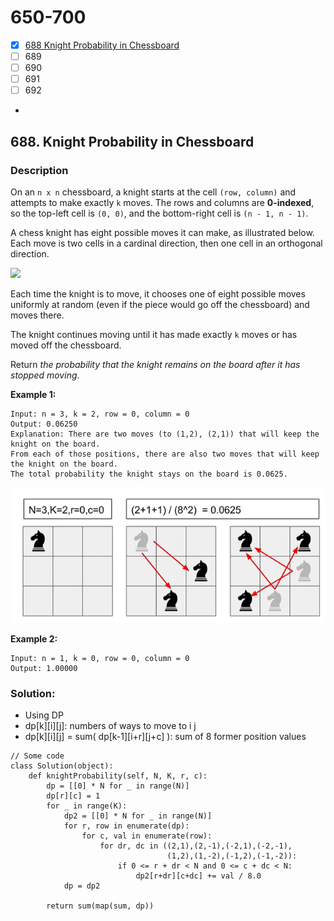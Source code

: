 # 650-700

* [x] [688 Knight Probability in Chessboard](650-700.md#688.-knight-probability-in-chessboard)
* [ ] 689
* [ ] 690
* [ ] 691
* [ ] 692
*

## 688. Knight Probability in Chessboard

### Description

On an `n x n` chessboard, a knight starts at the cell `(row, column)` and attempts to make exactly `k` moves. The rows and columns are **0-indexed**, so the top-left cell is `(0, 0)`, and the bottom-right cell is `(n - 1, n - 1)`.

A chess knight has eight possible moves it can make, as illustrated below. Each move is two cells in a cardinal direction, then one cell in an orthogonal direction.

![](https://assets.leetcode.com/uploads/2018/10/12/knight.png)

Each time the knight is to move, it chooses one of eight possible moves uniformly at random (even if the piece would go off the chessboard) and moves there.

The knight continues moving until it has made exactly `k` moves or has moved off the chessboard.

Return _the probability that the knight remains on the board after it has stopped moving_.

**Example 1:**

```
Input: n = 3, k = 2, row = 0, column = 0
Output: 0.06250
Explanation: There are two moves (to (1,2), (2,1)) that will keep the knight on the board.
From each of those positions, there are also two moves that will keep the knight on the board.
The total probability the knight stays on the board is 0.0625.
```

![](<../.gitbook/assets/image (2) (1) (1).png>)

**Example 2:**

```
Input: n = 1, k = 0, row = 0, column = 0
Output: 1.00000
```

### **Solution:**

* Using DP
* dp\[k]\[i]\[j]: numbers of ways to move to i j
* dp\[k]\[i]\[j] = sum( dp\[k-1]\[i+r]\[j+c] ): sum of 8 former position values

```
// Some code
class Solution(object):
    def knightProbability(self, N, K, r, c):
        dp = [[0] * N for _ in range(N)]
        dp[r][c] = 1
        for _ in range(K):
            dp2 = [[0] * N for _ in range(N)]
            for r, row in enumerate(dp):
                for c, val in enumerate(row):
                    for dr, dc in ((2,1),(2,-1),(-2,1),(-2,-1),
                                   (1,2),(1,-2),(-1,2),(-1,-2)):
                        if 0 <= r + dr < N and 0 <= c + dc < N:
                            dp2[r+dr][c+dc] += val / 8.0
            dp = dp2

        return sum(map(sum, dp))
```
